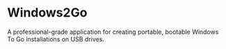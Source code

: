 # Windows2Go
A professional-grade application for creating portable, bootable Windows To Go installations on USB drives.
